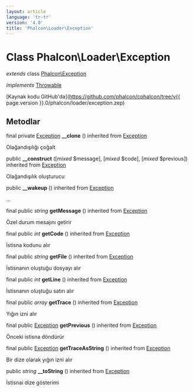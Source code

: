 ```yaml
---
layout: article
language: 'tr-tr'
version: '4.0'
title: 'Phalcon\Loader\Exception'
---
```

# Class **Phalcon\Loader\Exception**

*extends* class [Phalcon\Exception](Phalcon_Exception)

*implements* [Throwable](https://php.net/manual/en/class.throwable.php)

[Kaynak kodu GitHub'da](https://github.com/phalcon/cphalcon/tree/v{{ page.version }}.0/phalcon/loader/exception.zep)

## Metodlar

final private [Exception](https://php.net/manual/en/class.exception.php) **__clone** () inherited from [Exception](https://php.net/manual/en/class.exception.php)

Olağandışılığı çoğalt

public **__construct** ([*mixed* $message], [*mixed* $code], [*mixed* $previous]) inherited from [Exception](https://php.net/manual/en/class.exception.php)

Olağandışılık oluşturucu

public **__wakeup** () inherited from [Exception](https://php.net/manual/en/class.exception.php)

...

final public *string* **getMessage** () inherited from [Exception](https://php.net/manual/en/class.exception.php)

Özel durum mesajını getirir

final public *int* **getCode** () inherited from [Exception](https://php.net/manual/en/class.exception.php)

İstisna kodunu alır

final public *string* **getFile** () inherited from [Exception](https://php.net/manual/en/class.exception.php)

İstisnanın oluştuğu dosyayı alır

final public *int* **getLine** () inherited from [Exception](https://php.net/manual/en/class.exception.php)

İstisnanın oluştuğu satırı alır

final public *array* **getTrace** () inherited from [Exception](https://php.net/manual/en/class.exception.php)

Yığın izni alır

final public [Exception](https://php.net/manual/en/class.exception.php) **getPrevious** () inherited from [Exception](https://php.net/manual/en/class.exception.php)

Önceki istisna döndürür

final public [Exception](https://php.net/manual/en/class.exception.php) **getTraceAsString** () inherited from [Exception](https://php.net/manual/en/class.exception.php)

Bir dize olarak yığın izni alır

public *string* **__toString** () inherited from [Exception](https://php.net/manual/en/class.exception.php)

İstisnai dize gösterimi